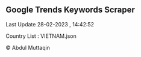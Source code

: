 

## Google Trends Keywords Scraper 
 
Last Update 28-02-2023 , 14:42:52

Country List :
VIETNAM.json



© Abdul Muttaqin 

